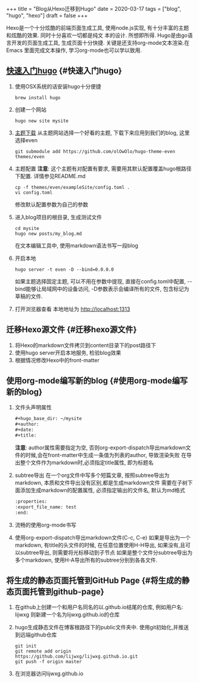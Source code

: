 +++
title = "Blog从Hexo迁移到Hugo"
date = 2020-03-17
tags = ["blog", "hugo", "hexo"]
draft = false
+++

Hexo是一个十分炫酷的前端页面生成工具, 使用node.js实现, 有十分丰富的主题和炫酷的效果. 同时十分喜欢一切都是纯文
本的设计. 所想即所得. Hugo是由go语言开发的页面生成工具, 生成页面十分快捷. 关键是还支持org-mode文本渲染.在Emacs
里面完成文本操作, 学习org-mode也可以学以致用.
<!--more-->


## [快速入门hugo](https://gohugo.io/getting-started/quick-start/) {#快速入门hugo}

1.  使用OSX系统的话安装hugo十分便捷

    ```shell
    brew install hugo
    ```

2.  创建一个网站

    ```shell
    hugo new site mysite
    ```

3.  [主题下载](https://themes.gohugo.io/)
    从主题网站选择一个好看的主题, 下载下来应用到我们的blog, 这里选择even

    ```shell
    git submodule add https://github.com/olOwOlo/hugo-theme-even themes/even
    ```

4.  主题配置
    **注意**: 这个主题有对配置有要求, 需要用其默认配置覆盖hugo根路径下配置. 详情参见README.md

    ```shell
    cp -f themes/even/exampleSite/config.toml .
    vi config.toml
    ```

    修改默认配置参数为自己的参数

5.  进入blog项目的根目录, 生成测试文件

    ```shell
    cd mysite
    hugo new posts/my_blog.md
    ```

    在文本编辑工具中, 使用markdown语法书写一段blog

6.  开启本地

    ```shell
    hugo server -t even -D --bind=0.0.0.0
    ```

    如果主题选择固定主题, 可以不用在参数中提现, 直接在config.toml中配置, --bind能够让局域网中的设备访问,
    -D参数表示会编译所有的文件, 包含标记为草稿的文件.

7.  打开浏览器查看
    本地地址为 <http://localhost:1313>


## 迁移Hexo源文件 {#迁移hexo源文件}

1.  将Hexo的markdown文件拷贝到content目录下的post路径下
2.  使用hugo server开启本地服务, 检验blog效果
3.  根据情况修改Hexo中的front-matter


## 使用org-mode编写新的blog {#使用org-mode编写新的blog}

1.  文件头声明属性

    ```org
    #+hugo_base_dir: ~/mysite
    #+author:
    #+date:
    #+title:
    ```

    **注意**: author属性需要指定为空, 否则org-export-dispatch导出markdown文件的时候,会在front-matter中生成一条值为列表的author,
    导致渲染失败
    在导出整个文件作为markdown时,必须指定title属性, 即为标题名
2.  subtree导出
    在一个org文件中写多个短篇文章, 按照subtree导出为markdown, 本质和文件导出没有区别,都是生成markdown文件
    需要在子树下面添加生成markdown的配置属性, 必须指定输出的文件名, 默认为md格式

    ```org
    :properties:
    :export_file_name: test
    :end:
    ```
3.  流畅的使用org-mode书写
4.  使用org-export-dispatch导出markdown文件(C-c, C-e)
    如果是导出为一个markdown, 有title的头文件的时候, 在任意位置使用H-H导出, 如果没有,且可以subtree导出, 则需要将光标移动到子节点
    如果是整个文件分subtree导出为多个markdown, 使用H-A导出所有的subtree分别到各各文件.


## 将生成的静态页面托管到GitHub Page {#将生成的静态页面托管到github-page}

1.  在github上创建一个和用户名同名的以.github.io结尾的仓库, 例如用户名: lijwxg  则新建一个名为lijwxg.github.io的仓库
2.  hugo生成静态文件在博客根路径下的public文件夹中. 使用git初始化,并推送到远端github仓库

    ```shell
    git init
    git remote add origin https://github.com/lijwxg/lijwxg.github.io.git
    git push -f origin master
    ```
3.  在浏览器访问lijwxg.github.io
